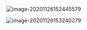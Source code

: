 ![image-20201126152445579](https://cdn.jsdelivr.net/gh/smallzhong/picgo-pic-bed/image-20201126152445579.png)

![image-20201126153240279](https://cdn.jsdelivr.net/gh/smallzhong/picgo-pic-bed/image-20201126153240279.png)